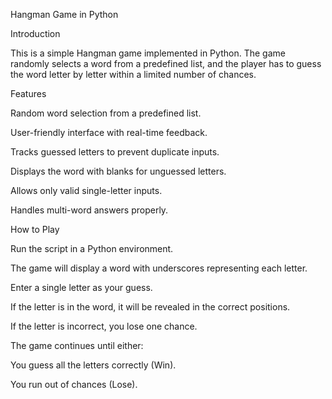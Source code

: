 Hangman Game in Python

Introduction

This is a simple Hangman game implemented in Python. The game randomly selects a word from a predefined list, and the player has to guess the word letter by letter within a limited number of chances.

Features

Random word selection from a predefined list.

User-friendly interface with real-time feedback.

Tracks guessed letters to prevent duplicate inputs.

Displays the word with blanks for unguessed letters.

Allows only valid single-letter inputs.

Handles multi-word answers properly.

How to Play

Run the script in a Python environment.

The game will display a word with underscores representing each letter.

Enter a single letter as your guess.

If the letter is in the word, it will be revealed in the correct positions.

If the letter is incorrect, you lose one chance.

The game continues until either:

You guess all the letters correctly (Win).

You run out of chances (Lose).
